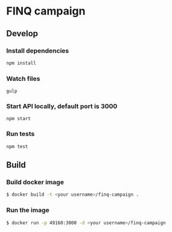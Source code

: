 # FINQ campaign

## Develop

### Install dependencies
```bash
npm install
```

### Watch files
```
gulp
```

### Start API locally, default port is 3000
```
npm start
```

### Run tests
```
npm test
```

## Build
### Build docker image

```bash
$ docker build -t <your username>/finq-campaign .
```
### Run the image 

```bash
$ docker run -p 49160:3000 -d <your username>/finq-campaign
```